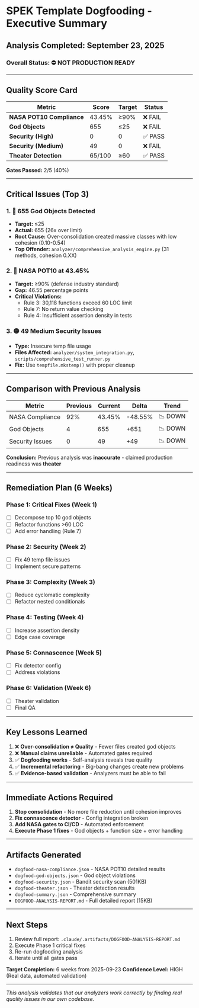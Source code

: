 # SPEK Template Dogfooding - Executive Summary

## Analysis Completed: September 23, 2025

### Overall Status: ⛔ **NOT PRODUCTION READY**

---

## Quality Score Card

| Metric | Score | Target | Status |
|--------|-------|--------|--------|
| **NASA POT10 Compliance** | 43.45% | ≥90% | ❌ FAIL |
| **God Objects** | 655 | ≤25 | ❌ FAIL |
| **Security (High)** | 0 | 0 | ✅ PASS |
| **Security (Medium)** | 49 | 0 | ❌ FAIL |
| **Theater Detection** | 65/100 | ≥60 | ✅ PASS |

**Gates Passed:** 2/5 (40%)

---

## Critical Issues (Top 3)

### 1. 🔴 655 God Objects Detected
- **Target:** ≤25
- **Actual:** 655 (26x over limit)
- **Root Cause:** Over-consolidation created massive classes with low cohesion (0.10-0.54)
- **Top Offender:** `analyzer/comprehensive_analysis_engine.py` (31 methods, cohesion 0.XX)

### 2. 🔴 NASA POT10 at 43.45%
- **Target:** ≥90% (defense industry standard)
- **Gap:** 46.55 percentage points
- **Critical Violations:**
  - Rule 3: 30,118 functions exceed 60 LOC limit
  - Rule 7: No return value checking
  - Rule 4: Insufficient assertion density in tests

### 3. 🟡 49 Medium Security Issues
- **Type:** Insecure temp file usage
- **Files Affected:** `analyzer/system_integration.py`, `scripts/comprehensive_test_runner.py`
- **Fix:** Use `tempfile.mkstemp()` with proper cleanup

---

## Comparison with Previous Analysis

| Metric | Previous | Current | Delta | Trend |
|--------|----------|---------|-------|-------|
| NASA Compliance | 92% | 43.45% | -48.55% | 📉 DOWN |
| God Objects | 4 | 655 | +651 | 📉 DOWN |
| Security Issues | 0 | 49 | +49 | 📉 DOWN |

**Conclusion:** Previous analysis was **inaccurate** - claimed production readiness was **theater**

---

## Remediation Plan (6 Weeks)

### Phase 1: Critical Fixes (Week 1)
- [ ] Decompose top 10 god objects
- [ ] Refactor functions >60 LOC
- [ ] Add error handling (Rule 7)

### Phase 2: Security (Week 2)
- [ ] Fix 49 temp file issues
- [ ] Implement secure patterns

### Phase 3: Complexity (Week 3)
- [ ] Reduce cyclomatic complexity
- [ ] Refactor nested conditionals

### Phase 4: Testing (Week 4)
- [ ] Increase assertion density
- [ ] Edge case coverage

### Phase 5: Connascence (Week 5)
- [ ] Fix detector config
- [ ] Address violations

### Phase 6: Validation (Week 6)
- [ ] Theater validation
- [ ] Final QA

---

## Key Lessons Learned

1. ❌ **Over-consolidation ≠ Quality** - Fewer files created god objects
2. ❌ **Manual claims unreliable** - Automated gates required
3. ✅ **Dogfooding works** - Self-analysis reveals true quality
4. ✅ **Incremental refactoring** - Big-bang changes create new problems
5. ✅ **Evidence-based validation** - Analyzers must be able to fail

---

## Immediate Actions Required

1. **Stop consolidation** - No more file reduction until cohesion improves
2. **Fix connascence detector** - Config integration broken
3. **Add NASA gates to CI/CD** - Automated enforcement
4. **Execute Phase 1 fixes** - God objects + function size + error handling

---

## Artifacts Generated

- `dogfood-nasa-compliance.json` - NASA POT10 detailed results
- `dogfood-god-objects.json` - God object violations
- `dogfood-security.json` - Bandit security scan (501KB)
- `dogfood-theater.json` - Theater detection results
- `dogfood-summary.json` - Comprehensive summary
- `DOGFOOD-ANALYSIS-REPORT.md` - Full detailed report (15KB)

---

## Next Steps

1. Review full report: `.claude/.artifacts/DOGFOOD-ANALYSIS-REPORT.md`
2. Execute Phase 1 critical fixes
3. Re-run dogfooding analysis
4. Iterate until all gates pass

**Target Completion:** 6 weeks from 2025-09-23
**Confidence Level:** HIGH (Real data, automated validation)

---

*This analysis validates that our analyzers work correctly by finding real quality issues in our own codebase.*
